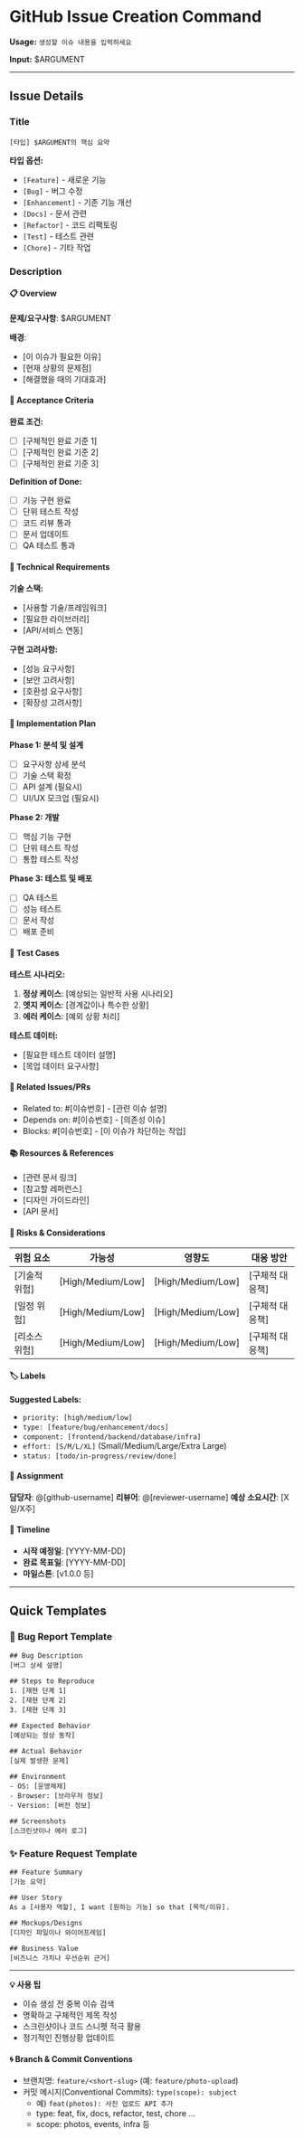 # GitHub Issue Creation Command

**Usage:** `생성할 이슈 내용을 입력하세요`

**Input:** $ARGUMENT

---

## Issue Details

### Title
`[타입] $ARGUMENT의 핵심 요약`

**타입 옵션:**
- `[Feature]` - 새로운 기능
- `[Bug]` - 버그 수정
- `[Enhancement]` - 기존 기능 개선
- `[Docs]` - 문서 관련
- `[Refactor]` - 코드 리팩토링
- `[Test]` - 테스트 관련
- `[Chore]` - 기타 작업

### Description

#### 📋 Overview
**문제/요구사항**: $ARGUMENT

**배경**: 
- [이 이슈가 필요한 이유]
- [현재 상황의 문제점]
- [해결했을 때의 기대효과]

#### 🎯 Acceptance Criteria
**완료 조건:**
- [ ] [구체적인 완료 기준 1]
- [ ] [구체적인 완료 기준 2]
- [ ] [구체적인 완료 기준 3]

**Definition of Done:**
- [ ] 기능 구현 완료
- [ ] 단위 테스트 작성
- [ ] 코드 리뷰 통과
- [ ] 문서 업데이트
- [ ] QA 테스트 통과

#### 🔧 Technical Requirements

**기술 스택:**
- [사용할 기술/프레임워크]
- [필요한 라이브러리]
- [API/서비스 연동]

**구현 고려사항:**
- [성능 요구사항]
- [보안 고려사항]
- [호환성 요구사항]
- [확장성 고려사항]

#### 📝 Implementation Plan

**Phase 1: 분석 및 설계**
- [ ] 요구사항 상세 분석
- [ ] 기술 스택 확정
- [ ] API 설계 (필요시)
- [ ] UI/UX 모크업 (필요시)

**Phase 2: 개발**
- [ ] 핵심 기능 구현
- [ ] 단위 테스트 작성
- [ ] 통합 테스트 작성

**Phase 3: 테스트 및 배포**
- [ ] QA 테스트
- [ ] 성능 테스트
- [ ] 문서 작성
- [ ] 배포 준비

#### 🧪 Test Cases

**테스트 시나리오:**
1. **정상 케이스**: [예상되는 일반적 사용 시나리오]
2. **엣지 케이스**: [경계값이나 특수한 상황]
3. **에러 케이스**: [예외 상황 처리]

**테스트 데이터:**
- [필요한 테스트 데이터 설명]
- [목업 데이터 요구사항]

#### 🔗 Related Issues/PRs
- Related to: #[이슈번호] - [관련 이슈 설명]
- Depends on: #[이슈번호] - [의존성 이슈]
- Blocks: #[이슈번호] - [이 이슈가 차단하는 작업]

#### 📚 Resources & References
- [관련 문서 링크]
- [참고할 레퍼런스]
- [디자인 가이드라인]
- [API 문서]

#### 🚨 Risks & Considerations
| 위험 요소 | 가능성 | 영향도 | 대응 방안 |
|-----------|--------|--------|-----------|
| [기술적 위험] | [High/Medium/Low] | [High/Medium/Low] | [구체적 대응책] |
| [일정 위험] | [High/Medium/Low] | [High/Medium/Low] | [구체적 대응책] |
| [리소스 위험] | [High/Medium/Low] | [High/Medium/Low] | [구체적 대응책] |

#### 🏷️ Labels
**Suggested Labels:**
- `priority: [high/medium/low]`
- `type: [feature/bug/enhancement/docs]`
- `component: [frontend/backend/database/infra]`
- `effort: [S/M/L/XL]` (Small/Medium/Large/Extra Large)
- `status: [todo/in-progress/review/done]`

#### 👥 Assignment
**담당자**: @[github-username]
**리뷰어**: @[reviewer-username]
**예상 소요시간**: [X일/X주]

#### 📅 Timeline
- **시작 예정일**: [YYYY-MM-DD]
- **완료 목표일**: [YYYY-MM-DD]
- **마일스톤**: [v1.0.0 등]

---

## Quick Templates

### 🐛 Bug Report Template
```
## Bug Description
[버그 상세 설명]

## Steps to Reproduce
1. [재현 단계 1]
2. [재현 단계 2]
3. [재현 단계 3]

## Expected Behavior
[예상되는 정상 동작]

## Actual Behavior
[실제 발생한 문제]

## Environment
- OS: [운영체제]
- Browser: [브라우저 정보]
- Version: [버전 정보]

## Screenshots
[스크린샷이나 에러 로그]
```

### ✨ Feature Request Template
```
## Feature Summary
[기능 요약]

## User Story
As a [사용자 역할], I want [원하는 기능] so that [목적/이유].

## Mockups/Designs
[디자인 파일이나 와이어프레임]

## Business Value
[비즈니스 가치나 우선순위 근거]
```

---

**💡 사용 팁**
- 이슈 생성 전 중복 이슈 검색
- 명확하고 구체적인 제목 작성
- 스크린샷이나 코드 스니펫 적극 활용
- 정기적인 진행상황 업데이트

#### 🌀 Branch & Commit Conventions
- 브랜치명: `feature/<short-slug>` (예: `feature/photo-upload`)
- 커밋 메시지(Conventional Commits): `type(scope): subject`
  - 예) `feat(photos): 사진 업로드 API 추가`
  - type: feat, fix, docs, refactor, test, chore …
  - scope: photos, events, infra 등
